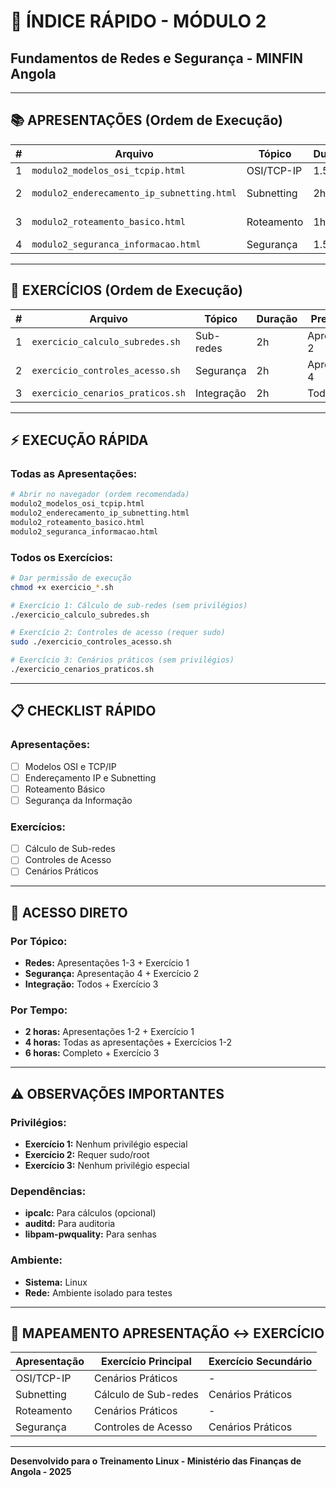 # 🚀 ÍNDICE RÁPIDO - MÓDULO 2
## Fundamentos de Redes e Segurança - MINFIN Angola

---

## 📚 **APRESENTAÇÕES (Ordem de Execução)**

| # | Arquivo | Tópico | Duração | Prerequisito |
|---|---------|--------|---------|--------------|
| 1 | `modulo2_modelos_osi_tcpip.html` | OSI/TCP-IP | 1.5h | - |
| 2 | `modulo2_enderecamento_ip_subnetting.html` | Subnetting | 2h | Apresentação 1 |
| 3 | `modulo2_roteamento_basico.html` | Roteamento | 1h | Apresentação 2 |
| 4 | `modulo2_seguranca_informacao.html` | Segurança | 1.5h | - |

---

## 🧪 **EXERCÍCIOS (Ordem de Execução)**

| # | Arquivo | Tópico | Duração | Prerequisito | Privilégios |
|---|---------|--------|---------|--------------|-------------|
| 1 | `exercicio_calculo_subredes.sh` | Sub-redes | 2h | Apresentação 2 | Nenhum |
| 2 | `exercicio_controles_acesso.sh` | Segurança | 2h | Apresentação 4 | sudo/root |
| 3 | `exercicio_cenarios_praticos.sh` | Integração | 2h | Todas | Nenhum |

---

## ⚡ **EXECUÇÃO RÁPIDA**

### **Todas as Apresentações:**
```bash
# Abrir no navegador (ordem recomendada)
modulo2_modelos_osi_tcpip.html
modulo2_enderecamento_ip_subnetting.html
modulo2_roteamento_basico.html
modulo2_seguranca_informacao.html
```

### **Todos os Exercícios:**
```bash
# Dar permissão de execução
chmod +x exercicio_*.sh

# Exercício 1: Cálculo de sub-redes (sem privilégios)
./exercicio_calculo_subredes.sh

# Exercício 2: Controles de acesso (requer sudo)
sudo ./exercicio_controles_acesso.sh

# Exercício 3: Cenários práticos (sem privilégios)
./exercicio_cenarios_praticos.sh
```

---

## 📋 **CHECKLIST RÁPIDO**

### **Apresentações:**
- [ ] Modelos OSI e TCP/IP
- [ ] Endereçamento IP e Subnetting
- [ ] Roteamento Básico
- [ ] Segurança da Informação

### **Exercícios:**
- [ ] Cálculo de Sub-redes
- [ ] Controles de Acesso
- [ ] Cenários Práticos

---

## 🎯 **ACESSO DIRETO**

### **Por Tópico:**
- **Redes:** Apresentações 1-3 + Exercício 1
- **Segurança:** Apresentação 4 + Exercício 2
- **Integração:** Todos + Exercício 3

### **Por Tempo:**
- **2 horas:** Apresentações 1-2 + Exercício 1
- **4 horas:** Todas as apresentações + Exercícios 1-2
- **6 horas:** Completo + Exercício 3

---

## ⚠️ **OBSERVAÇÕES IMPORTANTES**

### **Privilégios:**
- **Exercício 1:** Nenhum privilégio especial
- **Exercício 2:** Requer sudo/root
- **Exercício 3:** Nenhum privilégio especial

### **Dependências:**
- **ipcalc:** Para cálculos (opcional)
- **auditd:** Para auditoria
- **libpam-pwquality:** Para senhas

### **Ambiente:**
- **Sistema:** Linux
- **Rede:** Ambiente isolado para testes

---

## 🔗 **MAPEAMENTO APRESENTAÇÃO ↔ EXERCÍCIO**

| Apresentação | Exercício Principal | Exercício Secundário |
|--------------|-------------------|-------------------|
| OSI/TCP-IP | Cenários Práticos | - |
| Subnetting | Cálculo de Sub-redes | Cenários Práticos |
| Roteamento | Cenários Práticos | - |
| Segurança | Controles de Acesso | Cenários Práticos |

---

**Desenvolvido para o Treinamento Linux - Ministério das Finanças de Angola - 2025**
